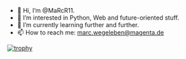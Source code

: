- 👋 Hi, I’m @MaRcR11.
- 👀 I’m interested in Python, Web and future-oriented stuff.
- 🌱 I’m currently learning further and further.
- 📫 How to reach me: marc.wegeleben@magenta.de

[![trophy](https://github-profile-trophy.vercel.app/MaRcR11=ryo-ma)](https://github.com/ryo-ma/github-profile-trophy)



<!---
MaRcR11/MaRcR11 is a ✨ special ✨ repository because its `README.md` (this file) appears on your GitHub profile.
You can click the Preview link to take a look at your changes.
--->

